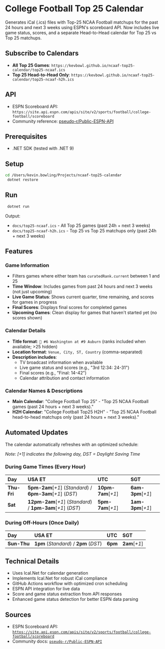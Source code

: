 # College Football Top 25 Calendar

Generates iCal (.ics) files with Top-25 NCAA Football matchups for the past 24 hours and next 3 weeks using ESPN's scoreboard API. Now includes live game status, scores, and a separate Head-to-Head calendar for Top 25 vs Top 25 matchups.

## Subscribe to Calendars

- **All Top 25 Games**: `https://kevbowl.github.io/ncaaf-top25-calendar/top25-ncaaf.ics`
- **Top 25 Head-to-Head Only**: `https://kevbowl.github.io/ncaaf-top25-calendar/top25-ncaaf-h2h.ics`

## API

- ESPN Scoreboard API: `https://site.api.espn.com/apis/site/v2/sports/football/college-football/scoreboard`
- Community reference: [pseudo-r/Public-ESPN-API](https://github.com/pseudo-r/Public-ESPN-API)

## Prerequisites

- .NET SDK (tested with .NET 9)

## Setup

```bash
cd /Users/kevin.bowling/Projects/ncaaf-top25-calendar
 dotnet restore
```

## Run

```bash
 dotnet run
```

Output: 
- `docs/top25-ncaaf.ics` - All Top 25 games (past 24h + next 3 weeks)
- `docs/top25-ncaaf-h2h.ics` - Top 25 vs Top 25 matchups only (past 24h + next 3 weeks)

## Features

### Game Information
- Filters games where either team has `curatedRank.current` between 1 and 25
- **Time Window**: Includes games from past 24 hours and next 3 weeks (not just upcoming)
- **Live Game Status**: Shows current quarter, time remaining, and scores for games in progress
- **Final Scores**: Displays final scores for completed games
- **Upcoming Games**: Clean display for games that haven't started yet (no scores shown)

### Calendar Details
- **Title format**: `🏈 #6 Washington at #9 Auburn` (ranks included when available; >25 hidden)
- **Location format**: `Venue, City, ST, Country` (comma-separated)
- **Description includes**:
  - TV broadcast information when available
  - Live game status and scores (e.g., "3rd 12:34: 24-31")
  - Final scores (e.g., "Final: 14-42")
  - Calendar attribution and contact information

### Calendar Names & Descriptions
- **Main Calendar**: "College Football Top 25" - "Top 25 NCAA Football games (past 24 hours + next 3 weeks)."
- **H2H Calendar**: "College Football Top25 H2H" - "Top 25 NCAA Football head-to-head matchups only (past 24 hours + next 3 weeks)."

## Automated Updates

The calendar automatically refreshes with an optimized schedule:

*Note: [+1] indicates the following day, DST = Daylight Saving Time*

### During Game Times (Every Hour)

| **Day** | **USA ET** | **UTC** | **SGT** |
|:--------|:-----------|:--------|:--------|
| **Thu-Fri** | **5pm-2am**[*+1*] (*Standard*) / **6pm-3am**[*+1*] (*DST*) | **10pm-7am**[*+1*] | **6am-3pm**[*+1*] |
| **Sat** | **12pm-2am**[*+1*] (*Standard*) / **1pm-3am**[*+1*] (*DST*) | **5pm-7am**[*+1*] | **1am-3pm**[*+1*] |

### During Off-Hours (Once Daily)

| **Day** | **USA ET** | **UTC** | **SGT** |
|:--------|:-----------|:--------|:--------|
| **Sun-Thu** | **1pm** (*Standard*) / **2pm** (*DST*) | **6pm** | **2am**[*+1*] |

## Technical Details

- Uses Ical.Net for calendar generation
- Implements Ical.Net for robust iCal compliance
- GitHub Actions workflow with optimized cron scheduling
- ESPN API integration for live data
- Score and game status extraction from API responses
- Enhanced game status detection for better ESPN data parsing

## Sources

- ESPN Scoreboard API: [`https://site.api.espn.com/apis/site/v2/sports/football/college-football/scoreboard`](https://site.api.espn.com/apis/site/v2/sports/football/college-football/scoreboard)
- Community docs: [`pseudo-r/Public-ESPN-API`](https://github.com/pseudo-r/Public-ESPN-API)
